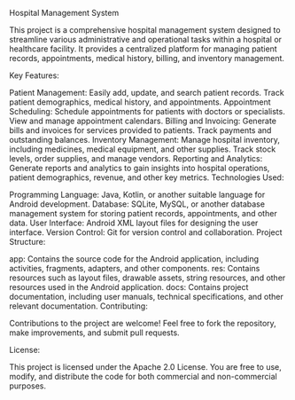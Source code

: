 Hospital Management System

This project is a comprehensive hospital management system designed to streamline various administrative and operational tasks within a hospital or healthcare facility. It provides a centralized platform for managing patient records, appointments, medical history, billing, and inventory management.

Key Features:

Patient Management: Easily add, update, and search patient records. Track patient demographics, medical history, and appointments.
Appointment Scheduling: Schedule appointments for patients with doctors or specialists. View and manage appointment calendars.
Billing and Invoicing: Generate bills and invoices for services provided to patients. Track payments and outstanding balances.
Inventory Management: Manage hospital inventory, including medicines, medical equipment, and other supplies. Track stock levels, order supplies, and manage vendors.
Reporting and Analytics: Generate reports and analytics to gain insights into hospital operations, patient demographics, revenue, and other key metrics.
Technologies Used:

Programming Language: Java, Kotlin, or another suitable language for Android development.
Database: SQLite, MySQL, or another database management system for storing patient records, appointments, and other data.
User Interface: Android XML layout files for designing the user interface.
Version Control: Git for version control and collaboration.
Project Structure:

app: Contains the source code for the Android application, including activities, fragments, adapters, and other components.
res: Contains resources such as layout files, drawable assets, string resources, and other resources used in the Android application.
docs: Contains project documentation, including user manuals, technical specifications, and other relevant documentation.
Contributing:

Contributions to the project are welcome! Feel free to fork the repository, make improvements, and submit pull requests.

License:

This project is licensed under the Apache 2.0 License. You are free to use, modify, and distribute the code for both commercial and non-commercial purposes.
